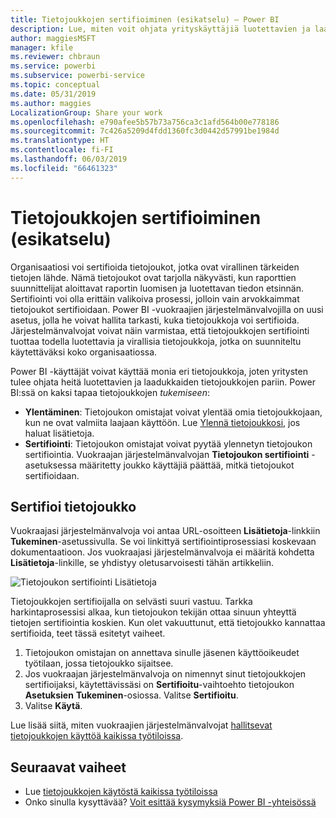 ```yaml
---
title: Tietojoukkojen sertifioiminen (esikatselu) – Power BI
description: Lue, miten voit ohjata yrityskäyttäjiä luotettavien ja laadukkaiden tietojoukkojen pariin.
author: maggiesMSFT
manager: kfile
ms.reviewer: chbraun
ms.service: powerbi
ms.subservice: powerbi-service
ms.topic: conceptual
ms.date: 05/31/2019
ms.author: maggies
LocalizationGroup: Share your work
ms.openlocfilehash: e790afee5b57b73a756ca3c1afd564b00e778186
ms.sourcegitcommit: 7c426a5209d4fdd1360fc3d0442d57991be1984d
ms.translationtype: HT
ms.contentlocale: fi-FI
ms.lasthandoff: 06/03/2019
ms.locfileid: "66461323"
---
```

# <a name="certify-datasets-preview"></a>Tietojoukkojen sertifioiminen (esikatselu)

Organisaatiosi voi sertifioida tietojoukot, jotka ovat virallinen tärkeiden tietojen lähde. Nämä tietojoukot ovat tarjolla näkyvästi, kun raporttien suunnittelijat aloittavat raportin luomisen ja luotettavan tiedon etsinnän. Sertifiointi voi olla erittäin valikoiva prosessi, jolloin vain arvokkaimmat tietojoukot sertifioidaan. Power BI -vuokraajien järjestelmänvalvojilla on uusi asetus, jolla he voivat hallita tarkasti, kuka tietojoukkoja voi sertifioida. Järjestelmänvalvojat voivat näin varmistaa, että tietojoukkojen sertifiointi tuottaa todella luotettavia ja virallisia tietojoukkoja, jotka on suunniteltu käytettäväksi koko organisaatiossa.

Power BI -käyttäjät voivat käyttää monia eri tietojoukkoja, joten yritysten tulee ohjata heitä luotettavien ja laadukkaiden tietojoukkojen pariin. Power BI:ssä on kaksi tapaa tietojoukkojen *tukemiseen*:

- **Ylentäminen**: Tietojoukon omistajat voivat ylentää omia tietojoukkojaan, kun ne ovat valmiita laajaan käyttöön. Lue [Ylennä tietojoukkosi](service-datasets-promote.md), jos haluat lisätietoja. 
- **Sertifiointi**: Tietojoukon omistajat voivat pyytää ylennetyn tietojoukon sertifiointia. Vuokraajan järjestelmänvalvojan **Tietojoukon sertifiointi** -asetuksessa määritetty joukko käyttäjiä päättää, mitkä tietojoukot sertifioidaan.

## <a name="certify-a-dataset"></a>Sertifioi tietojoukko

Vuokraajasi järjestelmänvalvoja voi antaa URL-osoitteen **Lisätietoja**-linkkiin **Tukeminen**-asetussivulla.  Se voi linkittyä sertifiointiprosessiasi koskevaan dokumentaatioon. Jos vuokraajasi järjestelmänvalvoja ei määritä kohdetta **Lisätietoja**-linkille, se yhdistyy oletusarvoisesti tähän artikkeliin.

![Tietojoukon sertifiointi Lisätietoja](media/service-datasets-certify-promote/power-bi-dataset-learn-more-certification.png)

Tietojoukkojen sertifioijalla on selvästi suuri vastuu. Tarkka harkintaprosessisi alkaa, kun tietojoukon tekijän ottaa sinuun yhteyttä tietojen sertifiointia koskien. Kun olet vakuuttunut, että tietojoukko kannattaa sertifioida, teet tässä esitetyt vaiheet.

1. Tietojoukon omistajan on annettava sinulle jäsenen käyttöoikeudet työtilaan, jossa tietojoukko sijaitsee.
1. Jos vuokraajan järjestelmänvalvoja on nimennyt sinut tietojoukkojen sertifioijaksi, käytettävissäsi on **Sertifioitu**-vaihtoehto tietojoukon **Asetuksien** **Tukeminen**-osiossa. Valitse **Sertifioitu**.
1. Valitse **Käytä**.

Lue lisää siitä, miten vuokraajien järjestelmänvalvojat [hallitsevat tietojoukkojen käyttöä kaikissa työtiloissa](service-datasets-admin-across-workspaces.md).

## <a name="next-steps"></a>Seuraavat vaiheet

* Lue [tietojoukkojen käytöstä kaikissa työtiloissa](service-datasets-across-workspaces.md)
* Onko sinulla kysyttävää? [Voit esittää kysymyksiä Power BI -yhteisössä](http://community.powerbi.com/)
